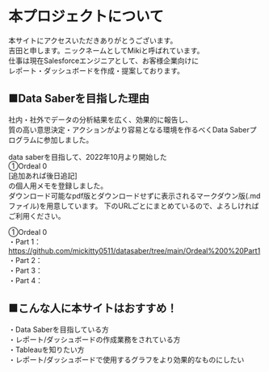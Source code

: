 # 本プロジェクトについて

本サイトにアクセスいただきありがとうございます。    
吉田と申します。ニックネームとしてMikiと呼ばれています。  
仕事は現在Salesforceエンジニアとして、お客様企業向けに  
レポート・ダッシュボードを作成・提案しております。  

## ■Data Saberを目指した理由  
社内・社外でデータの分析結果を広く、効果的に報告し、  
質の高い意思決定・アクションがより容易となる環境を作るべくData Saberプログラムに参加しました。  

data saberを目指して、2022年10月より開始した  
①Ordeal 0  
[追加あれば後日追記]  
の個人用メモを登録しました。  
ダウンロード可能なpdf版とダウンロードせずに表示されるマークダウン版(.mdファイル)を用意しています。
下のURLごとにまとめているので、よろしければご利用ください。

①Ordeal 0   
・Part 1： https://github.com/mickitty0511/datasaber/tree/main/Ordeal%200%20Part1  
・Part 2：  
・Part 3：  
・Part 4：  

## ■こんな人に本サイトはおすすめ！  
・Data Saberを目指している方  
・レポート/ダッシュボードの作成業務をされている方  
・Tableauを知りたい方  
・レポート/ダッシュボードで使用するグラフをより効果的なものにしたい  
